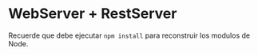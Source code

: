 # WebServer + RestServer 

Recuerde que debe ejecutar ```npm install``` para reconstruir los modulos de Node.
